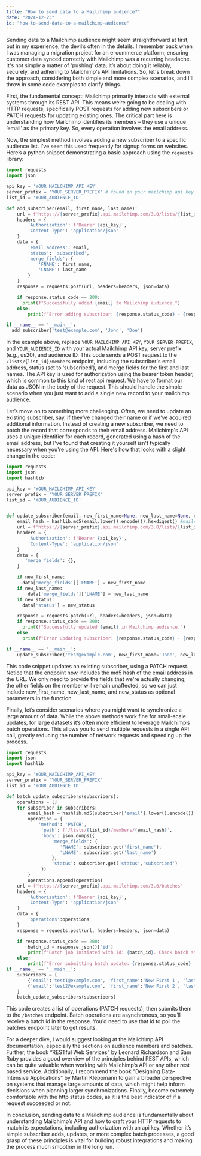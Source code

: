 ```yaml
---
title: "How to send data to a Mailchimp audience?"
date: "2024-12-23"
id: "how-to-send-data-to-a-mailchimp-audience"
---
```


 Sending data to a Mailchimp audience might seem straightforward at first, but in my experience, the devil’s often in the details. I remember back when I was managing a migration project for an e-commerce platform; ensuring customer data synced correctly with Mailchimp was a recurring headache. It's not simply a matter of 'pushing' data; it’s about doing it reliably, securely, and adhering to Mailchimp's API limitations. So, let's break down the approach, considering both simple and more complex scenarios, and I'll throw in some code examples to clarify things.

First, the fundamental concept: Mailchimp primarily interacts with external systems through its REST API. This means we’re going to be dealing with HTTP requests, specifically POST requests for adding new subscribers or PATCH requests for updating existing ones. The critical part here is understanding how Mailchimp identifies its members – they use a unique ‘email’ as the primary key. So, every operation involves the email address.

Now, the simplest method involves adding a new subscriber to a specific audience list. I’ve seen this used frequently for signup forms on websites. Here’s a python snippet demonstrating a basic approach using the `requests` library:

```python
import requests
import json

api_key = 'YOUR_MAILCHIMP_API_KEY'
server_prefix = 'YOUR_SERVER_PREFIX' # found in your mailchimp api key
list_id = 'YOUR_AUDIENCE_ID'

def add_subscriber(email, first_name, last_name):
    url = f'https://{server_prefix}.api.mailchimp.com/3.0/lists/{list_id}/members'
    headers = {
        'Authorization': f'Bearer {api_key}',
        'Content-Type': 'application/json'
    }
    data = {
        'email_address': email,
        'status': 'subscribed',
        'merge_fields': {
            'FNAME': first_name,
            'LNAME': last_name
        }
    }
    response = requests.post(url, headers=headers, json=data)

    if response.status_code == 200:
      print(f"Successfully added {email} to Mailchimp audience.")
    else:
        print(f"Error adding subscriber: {response.status_code} - {response.text}")

if __name__ == '__main__':
  add_subscriber('test@example.com', 'John', 'Doe')
```

In the example above, replace `YOUR_MAILCHIMP_API_KEY`, `YOUR_SERVER_PREFIX`, and `YOUR_AUDIENCE_ID` with your actual Mailchimp API key, server prefix (e.g., us20), and audience ID. This code sends a POST request to the `/lists/{list_id}/members` endpoint, including the subscriber's email address, status (set to ‘subscribed’), and merge fields for the first and last names. The API key is used for authorization using the bearer token header, which is common to this kind of rest api request. We have to format our data as JSON in the body of the request. This should handle the simple scenario when you just want to add a single new record to your mailchimp audience.

Let’s move on to something more challenging. Often, we need to update an existing subscriber, say, if they’ve changed their name or if we’ve acquired additional information. Instead of creating a new subscriber, we need to patch the record that corresponds to their email address. Mailchimp's API uses a unique identifier for each record, generated using a hash of the email address, but I've found that creating it yourself isn't typically necessary when you're using the API. Here's how that looks with a slight change in the code:

```python
import requests
import json
import hashlib

api_key = 'YOUR_MAILCHIMP_API_KEY'
server_prefix = 'YOUR_SERVER_PREFIX'
list_id = 'YOUR_AUDIENCE_ID'


def update_subscriber(email, new_first_name=None, new_last_name=None, new_status=None):
    email_hash = hashlib.md5(email.lower().encode()).hexdigest() #mailchimp requires md5 hash of the lowercase email
    url = f'https://{server_prefix}.api.mailchimp.com/3.0/lists/{list_id}/members/{email_hash}'
    headers = {
        'Authorization': f'Bearer {api_key}',
        'Content-Type': 'application/json'
    }
    data = {
       'merge_fields': {},
    }

    if new_first_name:
      data['merge_fields']['FNAME'] = new_first_name
    if new_last_name:
        data['merge_fields']['LNAME'] = new_last_name
    if new_status:
      data['status'] = new_status

    response = requests.patch(url, headers=headers, json=data)
    if response.status_code == 200:
      print(f"Successfully updated {email} in Mailchimp audience.")
    else:
      print(f"Error updating subscriber: {response.status_code} - {response.text}")

if __name__ == '__main__':
    update_subscriber('test@example.com', new_first_name='Jane', new_last_name='Doe', new_status='pending')
```

This code snippet updates an existing subscriber, using a PATCH request. Notice that the endpoint now includes the md5 hash of the email address in the URL. We only need to provide the fields that we're actually changing; the other fields on the member will remain unaffected, so we can just include new_first_name, new_last_name, and new_status as optional parameters in the function.

Finally, let’s consider scenarios where you might want to synchronize a large amount of data. While the above methods work fine for small-scale updates, for large datasets it’s often more efficient to leverage Mailchimp’s batch operations. This allows you to send multiple requests in a single API call, greatly reducing the number of network requests and speeding up the process.

```python
import requests
import json
import hashlib

api_key = 'YOUR_MAILCHIMP_API_KEY'
server_prefix = 'YOUR_SERVER_PREFIX'
list_id = 'YOUR_AUDIENCE_ID'

def batch_update_subscribers(subscribers):
    operations = []
    for subscriber in subscribers:
        email_hash = hashlib.md5(subscriber['email'].lower().encode()).hexdigest()
        operation = {
            'method': 'PATCH',
             'path': f'/lists/{list_id}/members/{email_hash}',
             'body': json.dumps({
                 'merge_fields': {
                    'FNAME': subscriber.get('first_name'),
                    'LNAME': subscriber.get('last_name')
                 },
                 'status': subscriber.get('status','subscribed')
             })
        }
        operations.append(operation)
    url = f'https://{server_prefix}.api.mailchimp.com/3.0/batches'
    headers = {
        'Authorization': f'Bearer {api_key}',
        'Content-Type': 'application/json'
    }
    data = {
        'operations':operations
    }
    response = requests.post(url, headers=headers, json=data)

    if response.status_code == 200:
        batch_id = response.json()['id']
        print(f"Batch job initiated with id: {batch_id}. Check batch status for results.")
    else:
        print(f"Error submitting batch update: {response.status_code} - {response.text}")
if __name__ == '__main__':
    subscribers = [
        {'email':'test1@example.com', 'first_name':'New First 1', 'last_name':'New Last 1', 'status':'subscribed'},
        {'email':'test2@example.com', 'first_name':'New First 2', 'last_name':'New Last 2', 'status':'unsubscribed'},
    ]
    batch_update_subscribers(subscribers)
```

This code creates a list of operations (PATCH requests), then submits them to the `/batches` endpoint. Batch operations are asynchronous, so you’ll receive a batch id in the response. You'd need to use that id to poll the batches endpoint later to get results.

For a deeper dive, I would suggest looking at the Mailchimp API documentation, especially the sections on audience members and batches. Further, the book “RESTful Web Services” by Leonard Richardson and Sam Ruby provides a good overview of the principles behind REST APIs, which can be quite valuable when working with Mailchimp’s API or any other rest based service. Additionally, I recommend the book "Designing Data-Intensive Applications" by Martin Kleppmann to gain a broader perspective on systems that manage large amounts of data, which might help inform decisions when planning larger synchronizations. Finally, become extremely comfortable with the http status codes, as it is the best indicator of if a request succeeded or not.

In conclusion, sending data to a Mailchimp audience is fundamentally about understanding Mailchimp’s API and how to craft your HTTP requests to match its expectations, including authorization with an api key. Whether it’s simple subscriber adds, updates, or more complex batch processes, a good grasp of these principles is vital for building robust integrations and making the process much smoother in the long run.
